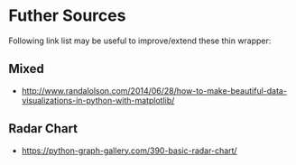 
# Futher Sources

Following link list may be useful to improve/extend these thin wrapper:

## Mixed

- http://www.randalolson.com/2014/06/28/how-to-make-beautiful-data-visualizations-in-python-with-matplotlib/

## Radar Chart

- https://python-graph-gallery.com/390-basic-radar-chart/

